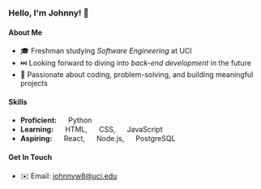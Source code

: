 <!---
- 👋 Hi, I’m @johwuy
- 👀 I’m interested in ...
- 🌱 I’m currently learning ...
- 💞️ I’m looking to collaborate on ...
- 📫 How to reach me ...


johwuy/johwuy is a ✨ special ✨ repository because its `README.md` (this file) appears on your GitHub profile.
You can click the Preview link to take a look at your changes.
--->

### Hello, I'm Johnny! 👋

#### About Me
- 🎓 Freshman studying *Software Engineering* at UCI
- ⏭️ Looking forward to diving into *back-end development* in the future
- 🚀 Passionate about coding, problem-solving, and building meaningful projects

#### Skills
- **Proficient:** <img src="https://cdn.jsdelivr.net/gh/devicons/devicon/icons/python/python-original.svg" height=15px /> Python
- **Learning:** <img src="https://cdn.jsdelivr.net/gh/devicons/devicon/icons/html5/html5-original.svg" height=15px /> HTML, 
<img src="https://cdn.jsdelivr.net/gh/devicons/devicon/icons/css3/css3-original.svg" height=15px /> CSS, 
<img src="https://cdn.jsdelivr.net/gh/devicons/devicon/icons/javascript/javascript-original.svg" height=15px /> JavaScript
- **Aspiring:** <img src="https://cdn.jsdelivr.net/gh/devicons/devicon/icons/react/react-original.svg" height=15px /> React, 
<img src="https://cdn.jsdelivr.net/gh/devicons/devicon/icons/nodejs/nodejs-original.svg" height=15px /> Node.js, 
<img src="https://cdn.jsdelivr.net/gh/devicons/devicon/icons/postgresql/postgresql-original.svg" height=15px/> PostgreSQL

#### Get In Touch
- ✉️ Email: [johnnyw8@uci.edu](mailto:johnnyw8@uci.edu)
